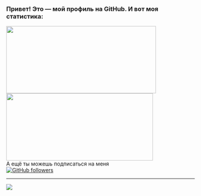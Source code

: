 ### Привет! Это — мой профиль на GitHub. И вот моя статистика:
<div>
  <img height="180em" width="400em" src="https://github-readme-stats.vercel.app/api?username=Nubovik01&count_private=true&show_icons=true&theme=github_dark" />
  <img height="180em" width="392em" src="https://github-readme-stats.vercel.app/api/top-langs/?username=Nubovik01&langs_count=6&layout=compact&theme=github_dark" />
</div>

<div>
  <span>А ещё ты можешь подписаться на меня</span>
  <br>
  <a href="https://github.com/Nubovik01"><img alt="GitHub followers" src="https://img.shields.io/github/followers/nubovik01?style=social"></a>
</div>

---
<a href="https://discord.gg/EJc8UC7yhZ">
  <img src="https://invidget.switchblade.xyz/EJc8UC7yhZ">
</a>
